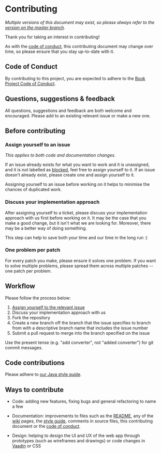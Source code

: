 # Contributing

*Multiple versions of this document may exist, so please always refer to the [version on the master branch](https://github.com/knjk04/book-project/edit/master/CONTRIBUTING.md).*

Thank you for taking an interest in contributing!

As with the [code of conduct](https://github.com/knjk04/book-project/blob/master/CODE_OF_CONDUCT.md), this contributing document may change over time, so please ensure that you stay up-to-date with it. 

## Code of Conduct

By contributing to this project, you are expected to adhere to the [Book Project Code of Conduct](https://github.com/knjk04/book-project/blob/master/CODE_OF_CONDUCT.md). 

## Questions, suggestions & feedback

All questions, suggestions and feedback are both welcome and encouraged. Please add to an existing relevant issue or make a new one.

## Before contributing

### Assign yourself to an issue

*This applies to both code and documentation changes.*

If an issue already exists for what you want to work and it is unassigned, and it is not labelled as [blocked](https://github.com/knjk04/book-project/labels/blocked), feel free to assign yourself to it. If an issue doesn't already exist, please create one and assign yourself to it. 

Assigning yourself to an issue before working on it helps to minimise the chances of duplicated work.

### Discuss your implementation approach

After assigning yourself to a ticket, please discuss your implementation approach with us first before working on it. It may be the case that you make a good change, but it isn't what we are looking for. Moreover, there may be a better way of doing something.

This step can help to save both your time and our time in the long run :)

### One problem per patch

For every patch you make, please ensure it solves one problem. If you want to solve multiple problems, please spread them across multiple patches -- one patch per problem.

## Workflow

Please follow the process below:

1. [Assign yourself to the relevant issue](https://github.com/knjk04/book-project/blob/master/CONTRIBUTING.md#assign-yourself-to-an-issue)
2. Discuss your implementation approach with us
3. Fork the repository
4. Create a new branch off the branch that the issue specifies to branch from with a descriptive branch name that includes the issue number
5. Submit a pull request to merge into the branch specified on the issue

Use the present tense (e.g. "add converter", not "added converter") for git commit messages.

## Code contributions

Please adhere to [our Java style guide](https://github.com/knjk04/book-project/blob/master/STYLEGUIDE.md).

## Ways to contribute

- Code: adding new features, fixing bugs and general refactoring to name a few

- Documentation: improvements to files such as the [README](https://github.com/knjk04/book-project/blob/master/README.md), any of the [wiki](https://github.com/knjk04/book-project/wiki) pages, the [style guide](https://github.com/knjk04/book-project/blob/master/STYLEGUIDE.md), comments in source files, this contributing document or the [code of conduct](https://github.com/knjk04/book-project/blob/master/CODE_OF_CONDUCT.md).

- Design: helping to design the UI and UX of the web app through prototypes (such as wireframes and drawings) or code changes in [Vaadin](https://vaadin.com/) or CSS

